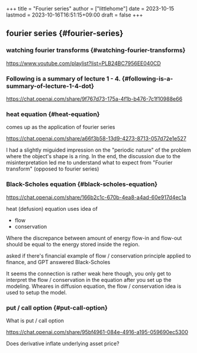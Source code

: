 +++
title = "Fourier series"
author = ["littlehome"]
date = 2023-10-15
lastmod = 2023-10-16T16:51:15+09:00
draft = false
+++

## fourier series {#fourier-series}


### watching fourier transforms {#watching-fourier-transforms}

<https://www.youtube.com/playlist?list=PLB24BC7956EE040CD>


### Following is a summary of lecture 1 - 4. {#following-is-a-summary-of-lecture-1-4-dot}

<https://chat.openai.com/share/9f767d73-175a-4f1b-b476-7c1f10988e66>


### heat equation {#heat-equation}

comes up as the application of fourier series

<https://chat.openai.com/share/a66f3b58-13d9-4273-8713-057d72e1e527>

I had a slightly miguided impression on the "periodic nature" of the problem where the object's shape is a ring.
In the end, the discussion due to the misinterpretation led me to understand what to expect from "Fourier transform" (opposed to fourier series)


### Black-Scholes equation {#black-scholes-equation}

<https://chat.openai.com/share/166b2c1c-670b-4ea8-a4ad-60e917d4ec1a>

heat (defusion) equation uses idea of

-   flow
-   conservation

Where the discrepance between amount of energy flow-in and flow-out should be equal to the energy stored inside the region.

asked if there's financial example of flow / conservation principle applied to finance,
and GPT answered Black-Scholes

It seems the connection is rather weak here though, you only get to interpret the flow / conservation in the equation after you set up the modeling.
Wheares in diffusion equation, the flow / conservation idea is used to setup the model.


### put / call option {#put-call-option}

What is put / call option

<https://chat.openai.com/share/95bf4961-084e-4916-a195-059690ec5300>

Does derivative inflate underlying asset price?
